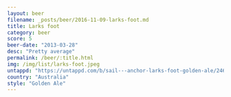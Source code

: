 ```yaml
---
layout: beer
filename: _posts/beer/2016-11-09-larks-foot.md
title: Larks foot
category: beer
score: 5
beer-date: "2013-03-28"
desc: "Pretty average"
permalink: /beer/:title.html
img: /img/list/larks-foot.jpeg
untappd: "https://untappd.com/b/sail---anchor-larks-foot-golden-ale/246279"
country: "Australia"
style: "Golden Ale"
---
```

